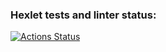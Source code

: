 ### Hexlet tests and linter status:
[![Actions Status](https://github.com/vll8/frontend-project-44/workflows/hexlet-check/badge.svg)](https://github.com/vll8/frontend-project-44/actions)
